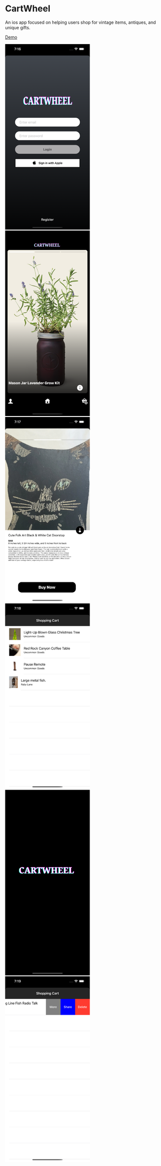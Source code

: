 # CartWheel

An ios app focused on helping users shop for vintage items, antiques, and unique gifts.

[Demo](https://www.youtube.com/watch?v=MF3HI_LjqTY)

<img src="CartWheel/CartWheel/Assets.xcassets/Images/Login.png" width="275" height="600"><img src="CartWheel/CartWheel/Assets.xcassets/Images/Home.png" width="275" height="600"><img src="CartWheel/CartWheel/Assets.xcassets/Images/Details.png" width="275" height="600"><img src="CartWheel/CartWheel/Assets.xcassets/Images/Cart.png" width="275" height="600"><img src="CartWheel/CartWheel/Assets.xcassets/Images/Launch.png" width="275" height="600"><img src="CartWheel/CartWheel/Assets.xcassets/Images/Options.png" width="275" height="600">
